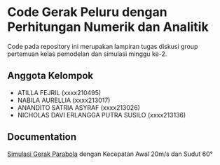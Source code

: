 
# Code Gerak Peluru dengan Perhitungan Numerik dan Analitik

Code pada repository ini merupakan lampiran tugas diskusi group pertemuan kelas pemodelan dan simulasi minggu ke-2.


## Anggota Kelompok

- ATILLA FEJRIL (xxxx210495)
- NABILA AURELLIA (xxxx213017)
- ANANDITO SATRIA ASYRAF (xxxx213026)
- NICHOLAS DAVI ERLANGGA PUTRA SUSILO (xxxx213136)


## Documentation

[Simulasi Gerak Parabola](https://youtu.be/uG9E30YA3WE) dengan Kecepatan Awal 20m/s dan Sudut 60°

